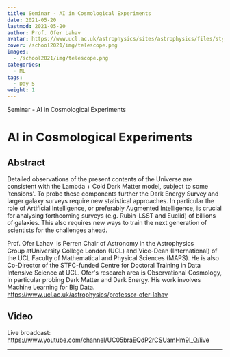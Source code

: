 ```yaml
---
title: Seminar - AI in Cosmological Experiments
date: 2021-05-20
lastmod: 2021-05-20
author: Prof. Ofer Lahav
avatar: https://www.ucl.ac.uk/astrophysics/sites/astrophysics/files/styles/small_image/public/ofer_lahav_ucl_2014_0.jpg
cover: /school2021/img/telescope.png
images:
  - /school2021/img/telescope.png
categories:
  - ML
tags:
  - Day 5
weight: 1
---
```


Seminar - AI in Cosmological Experiments

<!--more-->
<!---->

<!-- Dear instructor:
* The dates at the top of this markdown (.md) document will help order the classes in the portal.
Please, if you don't need to, do not change the one that is now.
* Take into account that there is a feature in the dates: if you use a date in the future, the class will be not visible in the portal until the date you have assigned.
* You can create dedicated folders if you need to.
* But if you simply need to add some pictures, you can use the folder ../static/img/ mentioned at the top as /school2021/img/
-->

<!---->

# AI in Cosmological Experiments


## Abstract


Detailed observations of the present contents of the Universe are consistent with the Lambda + Cold Dark Matter model, subject to some ‘tensions'.
To probe these components further the Dark Energy Survey and larger galaxy surveys require new statistical approaches. 
In particular the role of Artificial Intelligence, or preferably Augmented Intelligence, is crucial for analysing forthcoming surveys (e.g. Rubin-LSST and Euclid) of billions of galaxies.
This also requires new ways to train the next generation of scientists for the challenges ahead.


Prof. Ofer Lahav  is Perren Chair of Astronomy in the Astrophysics Group atUniversity College London (UCL) and Vice-Dean (International) of the UCL Faculty of Mathematical and Physical Sciences (MAPS).
He is also Co-Director of the STFC-funded Centre for Doctoral Training in Data Intensive Science at UCL. 
Ofer's research area is Observational Cosmology, in particular probing Dark Matter and Dark Energy.
His work involves Machine Learning for Big Data.
https://www.ucl.ac.uk/astrophysics/professor-ofer-lahav


## Video

Live broadcast:
https://www.youtube.com/channel/UC05braEQdP2rCSUamHm9I_Q/live


---
